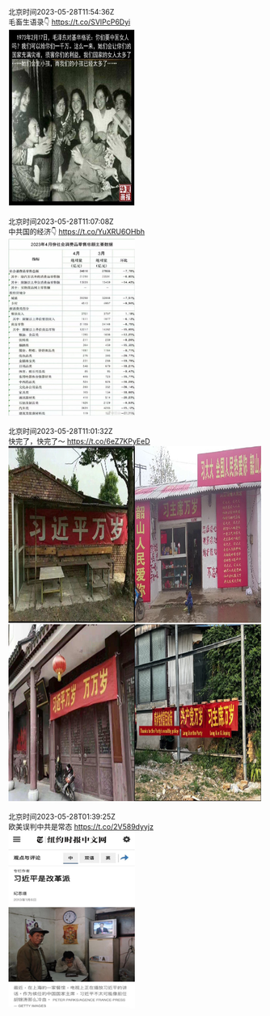 北京时间2023-05-28T11:54:36Z<br>毛畜生语录👇 https://t.co/SVIPcP6Dyi<br><img src='/temp/image/2023/u-Month-5/1662668668931821578_0.jpg' width='250' height='350'><br><br>北京时间2023-05-28T11:07:08Z<br>中共国的经济👇 https://t.co/YuXRU6OHbh<br><img src='/temp/image/2023/u-Month-5/1662656725558906880_0.jpg' width='250' height='350'><br><br>北京时间2023-05-28T11:01:32Z<br>快完了，快完了～ https://t.co/6eZ7KPyEeD<br><img src='/temp/image/2023/u-Month-5/1662655317271011328_0.jpg' width='250' height='350'><img src='/temp/image/2023/u-Month-5/1662655317271011328_1.jpg' width='250' height='350'><img src='/temp/image/2023/u-Month-5/1662655317271011328_2.jpg' width='250' height='350'><img src='/temp/image/2023/u-Month-5/1662655317271011328_3.jpg' width='250' height='350'><br><br>北京时间2023-05-28T01:39:25Z<br>欧美误判中共是常态 https://t.co/2V589dyyjz<br><img src='/temp/image/2023/u-Month-5/1662513852192522240_0.jpg' width='250' height='350'><br><br>